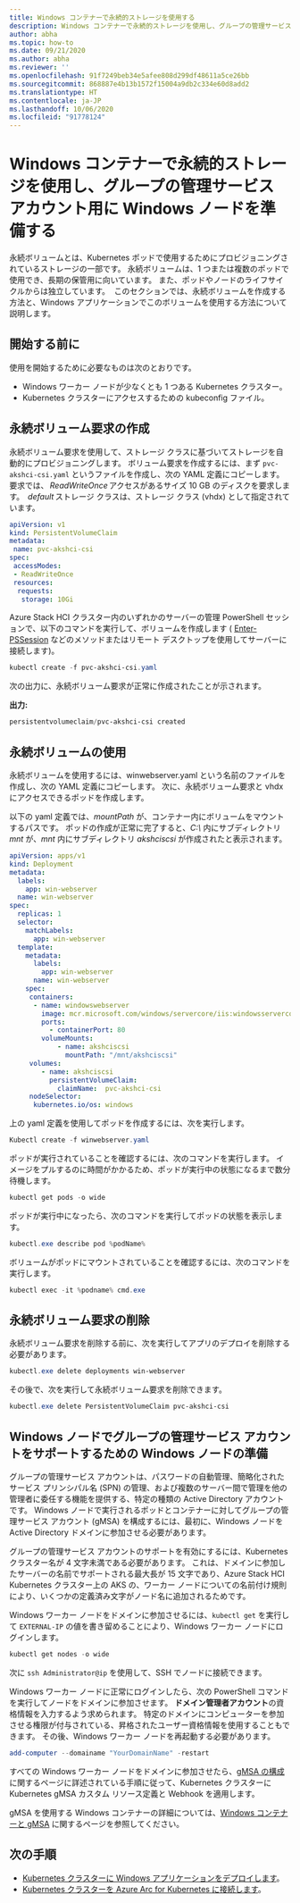 ```yaml
---
title: Windows コンテナーで永続的ストレージを使用する
description: Windows コンテナーで永続的ストレージを使用し、グループの管理サービス アカウント用に Windows ノードを準備する
author: abha
ms.topic: how-to
ms.date: 09/21/2020
ms.author: abha
ms.reviewer: ''
ms.openlocfilehash: 91f7249beb34e5afee808d299df48611a5ce26bb
ms.sourcegitcommit: 868887e4b13b1572f15004a9db2c334e60d8add2
ms.translationtype: HT
ms.contentlocale: ja-JP
ms.lasthandoff: 10/06/2020
ms.locfileid: "91778124"
---
```

# <a name="use-persistent-storage-in-a-windows-container-and-prepare-windows-nodes-for-group-managed-service-accounts"></a>Windows コンテナーで永続的ストレージを使用し、グループの管理サービス アカウント用に Windows ノードを準備する

永続ボリュームとは、Kubernetes ポッドで使用するためにプロビジョニングされているストレージの一部です。 永続ボリュームは、1 つまたは複数のポッドで使用でき、長期の保管用に向いています。 また、ポッドやノードのライフサイクルからは独立しています。  このセクションでは、永続ボリュームを作成する方法と、Windows アプリケーションでこのボリュームを使用する方法について説明します。

## <a name="before-you-begin"></a>開始する前に

使用を開始するために必要なものは次のとおりです。

* Windows ワーカー ノードが少なくとも 1 つある Kubernetes クラスター。
* Kubernetes クラスターにアクセスするための kubeconfig ファイル。


## <a name="create-a-persistent-volume-claim"></a>永続ボリューム要求の作成

永続ボリューム要求を使用して、ストレージ クラスに基づいてストレージを自動的にプロビジョニングします。 ボリューム要求を作成するには、まず `pvc-akshci-csi.yaml` というファイルを作成し、次の YAML 定義にコピーします。 要求では、 *ReadWriteOnce* アクセスがあるサイズ 10 GB のディスクを要求します。  *default* ストレージ クラスは、ストレージ クラス (vhdx) として指定されています。  

```yaml
apiVersion: v1
kind: PersistentVolumeClaim
metadata:
 name: pvc-akshci-csi
spec:
 accessModes:
 - ReadWriteOnce
 resources:
  requests:
   storage: 10Gi
```
Azure Stack HCI クラスター内のいずれかのサーバーの管理 PowerShell セッションで、以下のコマンドを実行して、ボリュームを作成します ( [Enter-PSSession](/powershell/module/microsoft.powershell.core/enter-pssession) などのメソッドまたはリモート デスクトップを使用してサーバーに接続します)。 


```PowerShell
kubectl create -f pvc-akshci-csi.yaml 
```
次の出力に、永続ボリューム要求が正常に作成されたことが示されます。

**出力:**
```PowerShell
persistentvolumeclaim/pvc-akshci-csi created
```

## <a name="use-persistent-volume"></a>永続ボリュームの使用

永続ボリュームを使用するには、winwebserver.yaml という名前のファイルを作成し、次の YAML 定義にコピーします。 次に、永続ボリューム要求と vhdx にアクセスできるポッドを作成します。 

以下の yaml 定義では、*mountPath* が、コンテナー内にボリュームをマウントするパスです。 ポッドの作成が正常に完了すると、*C:\\* 内にサブディレクトリ *mnt* が、*mnt* 内にサブディレクトリ *akshciscsi* が作成されたと表示されます。


```yaml
apiVersion: apps/v1 
kind: Deployment 
metadata: 
  labels: 
    app: win-webserver 
  name: win-webserver 
spec: 
  replicas: 1 
  selector: 
    matchLabels: 
      app: win-webserver 
  template: 
    metadata: 
      labels: 
        app: win-webserver 
      name: win-webserver 
    spec: 
     containers: 
      - name: windowswebserver 
        image: mcr.microsoft.com/windows/servercore/iis:windowsservercore-ltsc2019 
        ports:  
          - containerPort: 80    
        volumeMounts: 
            - name: akshciscsi 
              mountPath: "/mnt/akshciscsi" 
     volumes: 
        - name: akshciscsi 
          persistentVolumeClaim: 
            claimName:  pvc-akshci-csi 
     nodeSelector: 
      kubernetes.io/os: windows 
```

上の yaml 定義を使用してポッドを作成するには、次を実行します。

```PowerShell
Kubectl create -f winwebserver.yaml 
```

ポッドが実行されていることを確認するには、次のコマンドを実行します。 イメージをプルするのに時間がかかるため、ポッドが実行中の状態になるまで数分待機します。

```PowerShell
kubectl get pods -o wide 
```
ポッドが実行中になったら、次のコマンドを実行してポッドの状態を表示します。 

```PowerShell
kubectl.exe describe pod %podName% 
```

ボリュームがポッドにマウントされていることを確認するには、次のコマンドを実行します。

```PowerShell
kubectl exec -it %podname% cmd.exe 
```

## <a name="delete-a-persistent-volume-claim"></a>永続ボリューム要求の削除

永続ボリューム要求を削除する前に、次を実行してアプリのデプロイを削除する必要があります。

```PowerShell
kubectl.exe delete deployments win-webserver
```

その後で、次を実行して永続ボリューム要求を削除できます。

```PowerShell
kubectl.exe delete PersistentVolumeClaim pvc-akshci-csi
```

## <a name="prepare-windows-nodes-for-group-managed-service-account-support-on-windows-nodes"></a>Windows ノードでグループの管理サービス アカウントをサポートするための Windows ノードの準備

グループの管理サービス アカウントは、パスワードの自動管理、簡略化されたサービス プリンシパル名 (SPN) の管理、および複数のサーバー間で管理を他の管理者に委任する機能を提供する、特定の種類の Active Directory アカウントです。 Windows ノードで実行されるポッドとコンテナーに対してグループの管理サービス アカウント (gMSA) を構成するには、最初に、Windows ノードを Active Directory ドメインに参加させる必要があります。

グループの管理サービス アカウントのサポートを有効にするには、Kubernetes クラスター名が 4 文字未満である必要があります。 これは、ドメインに参加したサーバーの名前でサポートされる最大長が 15 文字であり、Azure Stack HCI Kubernetes クラスター上の AKS の、ワーカー ノードについての名前付け規則により、いくつかの定義済み文字がノード名に追加されるためです。

Windows ワーカー ノードをドメインに参加させるには、`kubectl get` を実行して `EXTERNAL-IP` の値を書き留めることにより、Windows ワーカー ノードにログインします。

```PowerShell
kubectl get nodes -o wide
``` 

次に `ssh Administrator@ip` を使用して、SSH でノードに接続できます。 

Windows ワーカー ノードに正常にログインしたら、次の PowerShell コマンドを実行してノードをドメインに参加させます。 **ドメイン管理者アカウント**の資格情報を入力するよう求められます。 特定のドメインにコンピューターを参加させる権限が付与されている、昇格されたユーザー資格情報を使用することもできます。 その後、Windows ワーカー ノードを再起動する必要があります。

```PowerShell
add-computer --domainame "YourDomainName" -restart
```

すべての Windows ワーカー ノードをドメインに参加させたら、[gMSA の構成](https://kubernetes.io/docs/tasks/configure-pod-container/configure-gmsa)に関するページに詳述されている手順に従って、Kubernetes クラスターに Kubernetes gMSA カスタム リソース定義と Webhook を適用します。

gMSA を使用する Windows コンテナーの詳細については、[Windows コンテナーと gMSA](/virtualization/windowscontainers/manage-containers/manage-serviceaccounts) に関するページを参照してください。 

## <a name="next-steps"></a>次の手順
- [Kubernetes クラスターに Windows アプリケーションをデプロイします](./deploy-windows-application.md)。
- [Kubernetes クラスターを Azure Arc for Kubernetes に接続します](./connect-to-arc.md)。
